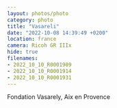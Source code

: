 ```yaml
---
layout: photos/photo
category: photo
title: "Vasareli"
date: "2022-10-08 14:39:49 +0200"
location: france
camera: Ricoh GR IIIx
hide: true
filenames: 
- 2022_10_10_R0001909
- 2022_10_10_R0001914
- 2022_10_10_R0001931
---
```


Fondation Vasarely, Aix en Provence
